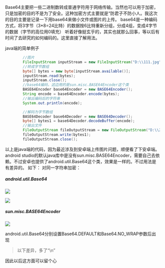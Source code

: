 Base64主要把一些二进制数转成普通字符用于网络传输。当然也可以用于加密，只是加密的目的不是为了安全。这种加密方式主要就是“防君子不防小人。我这次的目的主要是记录一下用base64来做小文件或图片的上传。
base64是一种编码方式，将3字节（3*8=24比特）的数据按6比特重新分组，分成4组，变成4字节的数据（字节的高位用0填充）
听着好像挺玄乎的，其实也就那么回事，等以后有时间了去研究的如何编码的。这里直接了解用法。

java端的简单例子
```java
        //图片
        FileInputStream inputStream = new FileInputStream("D:\\111.jpg");
        //转成字节数组
        byte[] bytes = new byte[inputStream.available()];
        inputStream.read(bytes);
        inputStream.close();
        //base64编码，这边用的是sun.misc.BASE64Encoder这个类
        BASE64Encoder base64Encoder = new BASE64Encoder();
        String encode = base64Encoder.encode(bytes);
        //输出编码后的字符串
        System.out.println(encode);

        //解码为字节数组
        BASE64Decoder base64Decoder = new BASE64Decoder();
        byte[] bytes1 = base64Decoder.decodeBuffer(encode);
        //输出文件
        FileOutputStream fileOutputStream = new FileOutputStream("D:\\222.jpg");
        fileOutputStream.write(bytes1);
        fileOutputStream.close();
```

以上是java端的代码，因为最近涉及到安卓端上传图片问题，顺便看了下安卓端。android studio的默认java库中是没有sun.misc.BASE64Encoder，需要自己去依赖。不过安卓也提供了android.util.Base64这个类，效果是一样的。不过用法是有差异的。
如下：
对同一字符串加密：
##### android.util.Base64
![](http://osswb.oss-cn-shanghai.aliyuncs.com/image/20160322221849.jpg)

![](http://osswb.oss-cn-shanghai.aliyuncs.com/image/20160322222033.jpg)

##### sun.misc.BASE64Encoder
![](http://osswb.oss-cn-shanghai.aliyuncs.com/image/20160322221946.jpg)

android.util.Base64分别设置Base64.DEFAULT和Base64.NO_WRAP参数后出现
> 以下差异，多了“\n”

因此以后这方面可以留个心

